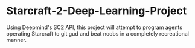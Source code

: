 # Starcraft-2-Deep-Learning-Project
Using Deepmind's SC2 API, this project will attempt to program agents operating Starcraft to git gud and beat noobs in a completely recreational manner.
